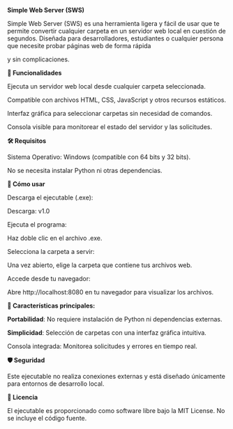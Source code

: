 **Simple Web Server (SWS)**

Simple Web Server (SWS) es una herramienta ligera y fácil de usar que te permite convertir cualquier carpeta en un servidor web local en cuestión de segundos. Diseñada para desarrolladores, estudiantes o cualquier persona que necesite probar páginas web de forma rápida 

y sin complicaciones.

**🚀 Funcionalidades**

Ejecuta un servidor web local desde cualquier carpeta seleccionada.

Compatible con archivos HTML, CSS, JavaScript y otros recursos estáticos.

Interfaz gráfica para seleccionar carpetas sin necesidad de comandos.

Consola visible para monitorear el estado del servidor y las solicitudes.

**🛠️ Requisitos**

Sistema Operativo: Windows (compatible con 64 bits y 32 bits).

No se necesita instalar Python ni otras dependencias.

**📂 Cómo usar**

Descarga el ejecutable (.exe):

Descarga: v1.0

Ejecuta el programa:

Haz doble clic en el archivo .exe.

Selecciona la carpeta a servir:

Una vez abierto, elige la carpeta que contiene tus archivos web.

Accede desde tu navegador:

Abre http://localhost:8080 en tu navegador para visualizar los archivos.

**🌟 Características principales:**

**Portabilidad**: No requiere instalación de Python ni dependencias externas.

**Simplicidad**: Selección de carpetas con una interfaz gráfica intuitiva.

Consola integrada: Monitorea solicitudes y errores en tiempo real.

**🛡️ Seguridad**

Este ejecutable no realiza conexiones externas y está diseñado únicamente para entornos de desarrollo local.

**📄 Licencia**

El ejecutable es proporcionado como software libre bajo la MIT License. No se incluye el código fuente.
